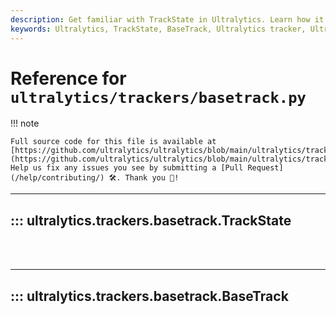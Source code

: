 ```yaml
---
description: Get familiar with TrackState in Ultralytics. Learn how it is used in the BaseTrack of the Ultralytics tracker for enhanced functionality.
keywords: Ultralytics, TrackState, BaseTrack, Ultralytics tracker, Ultralytics documentation
---
```


# Reference for `ultralytics/trackers/basetrack.py`

!!! note

    Full source code for this file is available at [https://github.com/ultralytics/ultralytics/blob/main/ultralytics/trackers/basetrack.py](https://github.com/ultralytics/ultralytics/blob/main/ultralytics/trackers/basetrack.py). Help us fix any issues you see by submitting a [Pull Request](/help/contributing/) 🛠️. Thank you 🙏!

---
## ::: ultralytics.trackers.basetrack.TrackState
<br><br>

---
## ::: ultralytics.trackers.basetrack.BaseTrack
<br><br>
